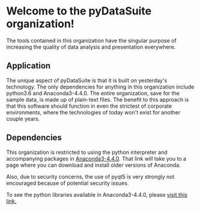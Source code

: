 # Welcome to the **pyDataSuite** organization! 
The tools contained in this organization have the singular purpose of increasing the quality of data analysis and presentation everywhere.

## Application
The unique aspect of pyDataSuite is that it is built on yesterday's technology. The only dependencies for anything in this organization include python3.6 and Anaconda3-4.4.0. The entire organization, save for the sample data, is made up of plain-text files. The benefit to this approach is that this software should function in even the strictest of corporate environments, where the technologies of today won't exist for another couple years.

## Dependencies
This organization is restricted to using the python interpreter and accompanying packages in [Anaconda3-4.4.0](https://repo.anaconda.com/archive/). That link will take you to a page where you can download and install older versions of Anaconda.

Also, due to security concerns, the use of pyqt5 is very strongly not encouraged because of potential security issues.

To see the python libraries available in Anaconda3-4.4.0, please [visit this link.](https://docs.anaconda.com/anaconda/packages/old-pkg-lists/4.4.0/py36/)
